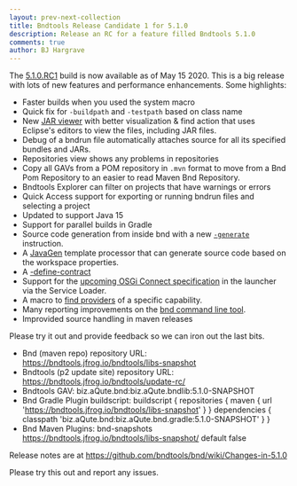```yaml
---
layout: prev-next-collection
title: Bndtools Release Candidate 1 for 5.1.0
description: Release an RC for a feature filled Bndtools 5.1.0
comments: true
author: BJ Hargrave
---
```


The [5.1.0.RC1](https://github.com/bndtools/bnd/wiki/Changes-in-5.1.0) build is now available as of May 15 2020. This is a big release with lots of new features and performance enhancements. Some highlights:

- Faster builds when you used the system macro
- Quick fix for `-buildpath` and `-testpath` based on class name
- New [JAR viewer](https://bndtools.org/manual/jareditor.html) with better visualization & find action that uses Eclipse's editors to view the files, including JAR files.
- Debug of a bndrun file automatically attaches source for all its specified bundles and JARs.
- Repositories view shows any problems in repositories
- Copy all GAVs from a POM repository in `.mvn` format to move from a Bnd Pom Repository to an easier to read Maven Bnd Repository.
- Bndtools Explorer can filter on projects that have warnings or errors
- Quick Access support for exporting or running bndrun files and selecting a project
- Updated to support Java 15
- Support for parallel builds in Gradle
- Source code generation from inside bnd with a new [`-generate`](https://bnd.bndtools.org/instructions/generate.html) instruction.
- A [JavaGen](https://github.com/bndtools/bnd/tree/master/biz.aQute.bnd.javagen) template processor that can generate source code based on the workspace properties.
- A [-define-contract](https://bnd.bndtools.org/instructions/define-contract.html)
- Support for the [upcoming OSGi Connect specification](https://blog.osgi.org/2019/09/osgi-connect-revisited.html) in the launcher via the Service Loader.
- A macro to [find providers](https://bnd.bndtools.org/macros/findproviders.html) of a specific capability.
- Many reporting improvements on the [bnd command line tool](https://www.google.com/search?q=how+to+install+bnd&oq=how+to+install+bnd&aqs=chrome..69i57j69i59j69i60l6.3397j0j4&sourceid=chrome&ie=UTF-8).
- Improvided source handling in maven releases

Please try it out and provide feedback so we can iron out the last bits.

- Bnd (maven repo) repository URL:
  https://bndtools.jfrog.io/bndtools/libs-snapshot
- Bndtools (p2 update site) repository URL:
  https://bndtools.jfrog.io/bndtools/update-rc/
- Bndtools GAV:
  biz.aQute.bnd:biz.aQute.bndlib:5.1.0-SNAPSHOT
- Bnd Gradle Plugin buildscript:
  buildscript {
  repositories {
  maven {
  url 'https://bndtools.jfrog.io/bndtools/libs-snapshot'
  }
  }
  dependencies {
  classpath 'biz.aQute.bnd:biz.aQute.bnd.gradle:5.1.0-SNAPSHOT'
  }
  }
- Bnd Maven Plugins:
  <pluginRepositories>
  <pluginRepository>
  <id>bnd-snapshots</id>
  <url>https://bndtools.jfrog.io/bndtools/libs-snapshot/</url>
  <layout>default</layout>
  <releases>
  <enabled>false</enabled>
  </releases>
  </pluginRepository>
  </pluginRepositories>

Release notes are at https://github.com/bndtools/bnd/wiki/Changes-in-5.1.0

Please try this out and report any issues.

